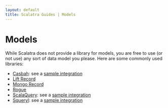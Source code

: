 ```yaml
---
layout: default
title: Scalatra Guides | Models
---
```


<div class="page-header">
  <h1>Models</h1>
</div>

While Scalatra does not provide a library for models, you are free to use (or not use)
any sort of data model you please. Here are some commonly used libraries:

* [Casbah](http://api.mongodb.org/scala/casbah/current/): see a [sample integration](https://github.com/JanxSpirit/scalatra-mongodb.g8)
* [Lift Record](http://www.liftweb.com/)
* [Mongo Record](http://www.assembla.com/spaces/liftweb/wiki/lift-mongodb-record)
* [Rogue](http://engineering.foursquare.com/2011/01/21/rogue-a-type-safe-scala-dsl-for-querying-mongodb/)
* [ScalaQuery](http://scalaquery.org): see a [sample integration](https://github.com/dozed/fink)
* [Squeryl](http://squeryl.org/): see a [sample integration](https://github.com/futurechimp/ScalatraSqueryl)
